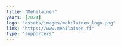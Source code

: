 ```yaml
---
title: "Mehiläinen"
years: [2024]
logo: "assets/images/mehilainen_logo.png"
link: "https://www.mehilainen.fi"
type: "supporters"
---
```

